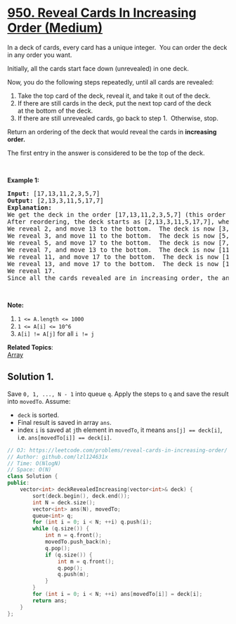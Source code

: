 # [950. Reveal Cards In Increasing Order (Medium)](https://leetcode.com/problems/reveal-cards-in-increasing-order/)

<p>In a deck of cards, every card has a unique integer.&nbsp; You can order the deck in&nbsp;any order you want.</p>

<p>Initially, all the cards start face down (unrevealed) in one deck.</p>

<p>Now, you do the following steps repeatedly, until all cards are revealed:</p>

<ol>
	<li>Take the top card of the deck, reveal it, and take it out of the deck.</li>
	<li>If there are still cards in the deck, put the next top card of the deck at&nbsp;the bottom of the deck.</li>
	<li>If there are still unrevealed cards, go back to step 1.&nbsp; Otherwise, stop.</li>
</ol>

<p>Return an ordering of the deck that would reveal the cards&nbsp;in <strong>increasing order.</strong></p>

<p>The first entry in the answer is considered to be the top of the deck.</p>

<p>&nbsp;</p>

<div>
<p><strong>Example 1:</strong></p>

<pre><strong>Input: </strong><span id="example-input-1-1">[17,13,11,2,3,5,7]</span>
<strong>Output: </strong><span id="example-output-1">[2,13,3,11,5,17,7]</span>
<strong>Explanation: </strong>
We get the deck in the order [17,13,11,2,3,5,7] (this order doesn't matter), and reorder it.
After reordering, the deck starts as [2,13,3,11,5,17,7], where 2 is the top of the deck.
We reveal 2, and move 13 to the bottom.  The deck is now [3,11,5,17,7,13].
We reveal 3, and move 11 to the bottom.  The deck is now [5,17,7,13,11].
We reveal 5, and move 17 to the bottom.  The deck is now [7,13,11,17].
We reveal 7, and move 13 to the bottom.  The deck is now [11,17,13].
We reveal 11, and move 17 to the bottom.  The deck is now [13,17].
We reveal 13, and move 17 to the bottom.  The deck is now [17].
We reveal 17.
Since all the cards revealed are in increasing order, the answer is correct.
</pre>

<div>
<p>&nbsp;</p>

<p><strong>Note:</strong></p>

<ol>
	<li><code>1 &lt;= A.length &lt;= 1000</code></li>
	<li><code>1 &lt;= A[i] &lt;= 10^6</code></li>
	<li><code>A[i] != A[j]</code>&nbsp;for all&nbsp;<code>i != j</code></li>
</ol>
</div>
</div>


**Related Topics**:  
[Array](https://leetcode.com/tag/array/)

## Solution 1.

Save `0, 1, ..., N - 1` into queue `q`. Apply the steps to `q` and save the result into `movedTo`. Assume:
* `deck` is sorted.
* Final result is saved in array `ans`.
* index `i` is saved at `j`th element in `movedTo`, it means `ans[j] == deck[i]`, i.e. `ans[movedTo[i]] == deck[i]`.

```cpp
// OJ: https://leetcode.com/problems/reveal-cards-in-increasing-order/
// Author: github.com/lzl124631x
// Time: O(NlogN)
// Space: O(N)
class Solution {
public:
    vector<int> deckRevealedIncreasing(vector<int>& deck) {
        sort(deck.begin(), deck.end());
        int N = deck.size();
        vector<int> ans(N), movedTo;
        queue<int> q;
        for (int i = 0; i < N; ++i) q.push(i);
        while (q.size()) {
            int n = q.front();
            movedTo.push_back(n);
            q.pop();
            if (q.size()) {
                int m = q.front();
                q.pop();
                q.push(m);
            }
        }
        for (int i = 0; i < N; ++i) ans[movedTo[i]] = deck[i];
        return ans;
    }
};
```